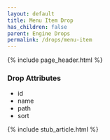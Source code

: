 ```yaml
---
layout: default
title: Menu Item Drop
has_children: false
parent: Engine Drops
permalink: /drops/menu-item
---
```


{% include page_header.html %}

### Drop Attributes

- id
- name
- path
- sort

{% include stub_article.html %}